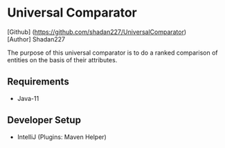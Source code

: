# Universal Comparator

[Github] (https://github.com/shadan227/UniversalComparator) <br/>
[Author] Shadan227

The purpose of this universal comparator is to do a ranked comparison of entities on the basis of their attributes.

## Requirements
- Java-11

## Developer Setup
- IntelliJ (Plugins: Maven Helper)

